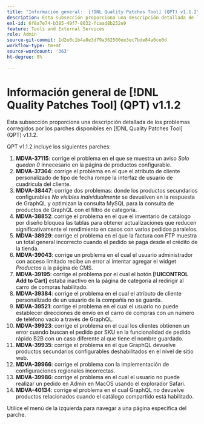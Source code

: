 ```yaml
---
title: "Información general:  [!DNL Quality Patches Tool] (QPT) v1.1.2"
description: Esta subsección proporciona una descripción detallada de los problemas corregidos por los parches disponibles en  [!DNL Quality Patches Tool] (QPT) v1.1.2.
exl-id: 6f8a7e74-b385-49f7-8032-fcaad8b252e9
feature: Tools and External Services
role: Admin
source-git-commit: 1d2e0c1b4a8e3d79a362500ee3ec7bde84a6ce0d
workflow-type: tm+mt
source-wordcount: '363'
ht-degree: 0%

---
```


# Información general de [!DNL Quality Patches Tool] (QPT) v1.1.2

Esta subsección proporciona una descripción detallada de los problemas corregidos por los parches disponibles en [!DNL Quality Patches Tool] (QPT) v1.1.2.

QPT v1.1.2 incluye los siguientes parches:

1. **MDVA-37115**: corrige el problema en el que se muestra un aviso *Solo quedan 0* innecesario en la página de productos configurable.
1. **MDVA-37364**: corrige el problema en el que el atributo de cliente personalizado de tipo de fecha rompe la interfaz de usuario de cuadrícula del cliente.
1. **MDVA-38447**: corrige dos problemas: donde los productos secundarios configurables *No visibles individualmente* se devuelven en la respuesta de GraphQL y optimizan la consulta MySQL para la consulta de productos de GraphQL con el filtro de categoría.
1. **MDVA-38852**: corrige el problema en el que el inventario de catálogo por diseño bloquea las tablas para obtener actualizaciones que reducen significativamente el rendimiento en casos con varios pedidos paralelos.
1. **MDVA-38929**: corrige el problema en el que la factura con FTP muestra un total general incorrecto cuando el pedido se paga desde el crédito de la tienda.
1. **MDVA-39043**: corrige un problema en el cual el usuario administrador con acceso limitado recibe un error al intentar agregar el widget *Productos* a la página de CMS.
1. **MDVA-39195**: corrige el problema por el cual el botón **[!UICONTROL Add to Cart]** estaba inactivo en la página de categoría al redirigir al carro de compras habilitado.
1. **MDVA-39384**: corrige el problema en el cual el atributo de cliente personalizado de un usuario de la compañía no se guarda.
1. **MDVA-39521**: corrige el problema en el cual el usuario no puede establecer direcciones de envío en el carro de compras con un número de teléfono vacío a través de GraphQL.
1. **MDVA-39923**: corrige el problema en el cual los clientes obtienen un error cuando buscan el pedido por SKU en la funcionalidad de pedido rápido B2B con un caso diferente al que tiene el nombre guardado.
1. **MDVA-39935**: corrige el problema en el que GraphQL devuelve productos secundarios configurables deshabilitados en el nivel de sitio web.
1. **MDVA-39966**: corrige el problema con la implementación de configuraciones regionales incorrectas.
1. **MDVA-39986**: corrige el problema en el cual el usuario no puede realizar un pedido en Admin en MacOS usando el explorador Safari.
1. **MDVA-40134**: corrige el problema en el cual GraphQL no devuelve productos relacionados cuando el catálogo compartido está habilitado.

Utilice el menú de la izquierda para navegar a una página específica del parche.
